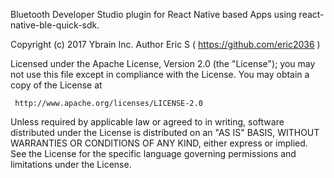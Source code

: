 
Bluetooth Developer Studio plugin for React Native based Apps using react-native-ble-quick-sdk.

 Copyright (c) 2017 Ybrain Inc.
 Author Eric S ( https://github.com/eric2036 )

 Licensed under the Apache License, Version 2.0 (the "License");
 you may not use this file except in compliance with the License.
 You may obtain a copy of the License at

     http://www.apache.org/licenses/LICENSE-2.0

 Unless required by applicable law or agreed to in writing, software
 distributed under the License is distributed on an "AS IS" BASIS,
 WITHOUT WARRANTIES OR CONDITIONS OF ANY KIND, either express or implied.
 See the License for the specific language governing permissions and
 limitations under the License.

